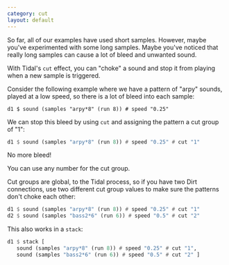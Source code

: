 ```yaml
---
category: cut
layout: default
---
```



So far, all of our examples have used short samples. However, maybe you've
experimented with some long samples. Maybe you've noticed that really long
samples can cause a lot of bleed and unwanted sound.

With Tidal's `cut` effect, you can "choke" a sound and stop it from playing
when a new sample is triggered.

Consider the following example where we have a pattern of "arpy" sounds,
played at a low speed, so there is a lot of bleed into each sample:

`d1 $ sound (samples "arpy*8" (run 8)) # speed "0.25"`

We can stop this bleed by using `cut` and assigning the pattern a cut group of
"1":

~~~haskell
d1 $ sound (samples "arpy*8" (run 8)) # speed "0.25" # cut "1"
~~~

No more bleed!

You can use any number for the cut group.

Cut groups are global, to the Tidal process, so if you have two Dirt connections,
use two different cut group values to make sure the patterns don't choke
each other:

~~~haskell
d1 $ sound (samples "arpy*8" (run 8)) # speed "0.25" # cut "1"
d2 $ sound (samples "bass2*6" (run 6)) # speed "0.5" # cut "2"
~~~

This also works in a `stack`:

~~~haskell
d1 $ stack [
   sound (samples "arpy*8" (run 8)) # speed "0.25" # cut "1",
   sound (samples "bass2*6" (run 6)) # speed "0.5" # cut "2" ]
~~~
